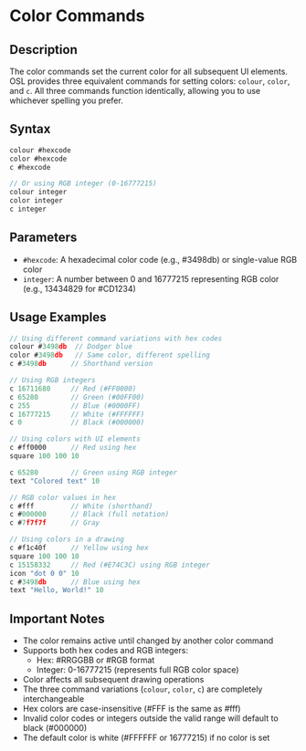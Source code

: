 # Color Commands

## Description

The color commands set the current color for all subsequent UI elements. OSL provides three equivalent commands for setting colors: `colour`, `color`, and `c`. All three commands function identically, allowing you to use whichever spelling you prefer.

## Syntax

```javascript
colour #hexcode
color #hexcode
c #hexcode

// Or using RGB integer (0-16777215)
colour integer
color integer
c integer
```

## Parameters

- `#hexcode`: A hexadecimal color code (e.g., #3498db) or single-value RGB color
- `integer`: A number between 0 and 16777215 representing RGB color (e.g., 13434829 for #CD1234)

## Usage Examples

```javascript
// Using different command variations with hex codes
colour #3498db  // Dodger blue
color #3498db   // Same color, different spelling
c #3498db      // Shorthand version

// Using RGB integers
c 16711680     // Red (#FF0000)
c 65280        // Green (#00FF00)
c 255          // Blue (#0000FF)
c 16777215     // White (#FFFFFF)
c 0            // Black (#000000)

// Using colors with UI elements
c #ff0000      // Red using hex
square 100 100 10

c 65280        // Green using RGB integer
text "Colored text" 10

// RGB color values in hex
c #fff         // White (shorthand)
c #000000      // Black (full notation)
c #7f7f7f      // Gray

// Using colors in a drawing
c #f1c40f      // Yellow using hex
square 100 100 10
c 15158332     // Red (#E74C3C) using RGB integer
icon "dot 0 0" 10
c #3498db      // Blue using hex
text "Hello, World!" 10
```

## Important Notes

- The color remains active until changed by another color command
- Supports both hex codes and RGB integers:
  - Hex: #RRGGBB or #RGB format
  - Integer: 0-16777215 (represents full RGB color space)
- Color affects all subsequent drawing operations
- The three command variations (`colour`, `color`, `c`) are completely interchangeable
- Hex colors are case-insensitive (#FFF is the same as #fff)
- Invalid color codes or integers outside the valid range will default to black (#000000)
- The default color is white (#FFFFFF or 16777215) if no color is set 